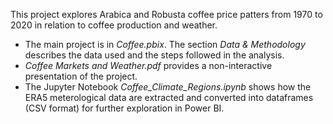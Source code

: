 This project explores Arabica and Robusta coffee price patters from 1970 to 2020 in relation to coffee production and weather.

* The main project is in *Coffee.pbix*. The section *Data & Methodology* describes the data used and the steps followed in the analysis.  
* *Coffee Markets and Weather.pdf* provides a non-interactive presentation of the project.  
* The Jupyter Notebook *Coffee_Climate_Regions.ipynb* shows how the ERA5 meterological data are extracted and converted into dataframes (CSV format) for further exploration in Power BI.
